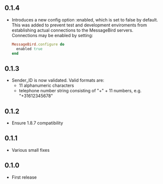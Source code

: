 0.1.4
-----------
- Introduces a new config option :enabled, which is set to false by default.
  This was added to prevent test and development enviroments from establishing actual connections
  to the MessageBird servers. Connections may be enabled by setting:
  ```ruby
  MessageBird.configure do
    enabled true
  end
  ```


0.1.3
-----------
- Sender_ID is now validated. Valid formats are:
  - 11 alphanumeric characters
  - telephone number string consisting of "+" + 11 numbers, e.g. "+31612345678"


0.1.2
-----------
- Ensure 1.8.7 compatibility


0.1.1
-----------
- Various small fixes


0.1.0
-----------
- First release
